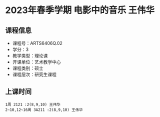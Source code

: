 # 2023年春季学期 电影中的音乐 王伟华






## 课程信息

- 课程号：ARTS6406Q.02
- 学分：3
- 教学类型：理论课
- 开课单位：艺术教学中心
- 课程类别：硕士
- 课程层次：研究生课程

## 上课时间

```
1周 2121 :2(8,9,10) 王伟华
2~10,12~16周 3A211 :2(8,9,10) 王伟华
```

